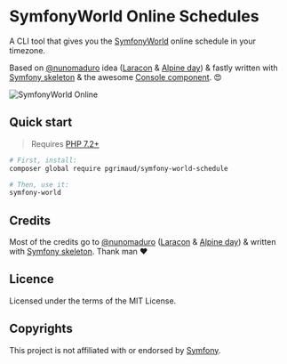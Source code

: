 # SymfonyWorld Online Schedules
A CLI tool that gives you the [SymfonyWorld](https://live.symfony.com/2021-world/schedule) online schedule in your timezone.

Based on [@nunomaduro](https://github.com/nunomaduro) idea ([Laracon](https://github.com/nunomaduro/laracon-schedule) & [Alpine day](https://github.com/nunomaduro/alpine-day-schedule)) & fastly written with [Symfony skeleton](https://symfony.com/doc/current/setup.html#creating-symfony-applications) & the awesome [Console component](https://symfony.com/doc/current/components/console.html). 😍

![SymfonyWorld Online](https://user-images.githubusercontent.com/1866496/121070174-ac218380-c7ce-11eb-8598-610bb7ed2a28.png)

## Quick start

> Requires [PHP 7.2+](https://www.php.net/releases/)

```bash
# First, install:
composer global require pgrimaud/symfony-world-schedule

# Then, use it:
symfony-world
```

## Credits
Most of the credits go to [@nunomaduro](https://github.com/nunomaduro) ([Laracon](https://github.com/nunomaduro/laracon-schedule) & [Alpine day](https://github.com/nunomaduro/alpine-day-schedule)) & written with [Symfony skeleton](https://symfony.com/doc/current/setup.html#creating-symfony-applications). Thank man ❤️

## Licence
Licensed under the terms of the MIT License.

## Copyrights
This project is not affiliated with or endorsed by [Symfony](https://symfony.com/license).